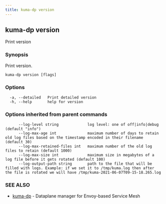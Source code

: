 ```yaml
---
title: kuma-dp version
---
```

## kuma-dp version

Print version

### Synopsis

Print version.

```
kuma-dp version [flags]
```

### Options

```
  -a, --detailed   Print detailed version
  -h, --help       help for version
```

### Options inherited from parent commands

```
      --log-level string             log level: one of off|info|debug (default "info")
      --log-max-age int              maximum number of days to retain old log files based on the timestamp encoded in their filename (default 30)
      --log-max-retained-files int   maximum number of the old log files to retain (default 1000)
      --log-max-size int             maximum size in megabytes of a log file before it gets rotated (default 100)
      --log-output-path string       path to the file that will be filled with logs. Example: if we set it to /tmp/kuma.log then after the file is rotated we will have /tmp/kuma-2021-06-07T09-15-18.265.log
```

### SEE ALSO

* [kuma-dp](kuma-dp)	 - Dataplane manager for Envoy-based Service Mesh

